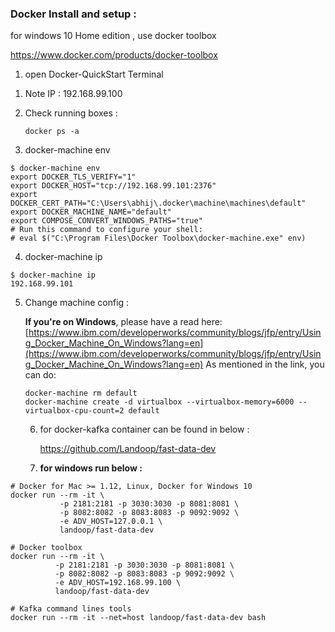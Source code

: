 ### Docker Install and setup : 

for windows 10 Home edition , use docker toolbox

https://www.docker.com/products/docker-toolbox

1) open Docker-QuickStart Terminal

1. Note IP : 192.168.99.100

2. Check running boxes : 

   ```shell
   docker ps -a 
   ```

3. docker-machine env

```shell
$ docker-machine env
export DOCKER_TLS_VERIFY="1"
export DOCKER_HOST="tcp://192.168.99.101:2376"
export DOCKER_CERT_PATH="C:\Users\abhij\.docker\machine\machines\default"
export DOCKER_MACHINE_NAME="default"
export COMPOSE_CONVERT_WINDOWS_PATHS="true"
# Run this command to configure your shell:
# eval $("C:\Program Files\Docker Toolbox\docker-machine.exe" env)
```

4. docker-machine ip

```shell
$ docker-machine ip
192.168.99.101
```

5. Change  machine config : 

   **If you're on Windows**, please have a read here: [https://www.ibm.com/developerworks/community/blogs/jfp/entry/Using_Docker_Machine_On_Windows?lang=en](https://www.ibm.com/developerworks/community/blogs/jfp/entry/Using_Docker_Machine_On_Windows?lang=en) 
   As mentioned in the link, you can do:

   ```shell
   docker-machine rm default
   docker-machine create -d virtualbox --virtualbox-memory=6000 --virtualbox-cpu-count=2 default
   ```

   6. for docker-kafka container can be found in below : 

      https://github.com/Landoop/fast-data-dev

   7. **for windows run below :** 

```shell
# Docker for Mac >= 1.12, Linux, Docker for Windows 10
docker run --rm -it \
           -p 2181:2181 -p 3030:3030 -p 8081:8081 \
           -p 8082:8082 -p 8083:8083 -p 9092:9092 \
           -e ADV_HOST=127.0.0.1 \
           landoop/fast-data-dev

# Docker toolbox
docker run --rm -it \
          -p 2181:2181 -p 3030:3030 -p 8081:8081 \
          -p 8082:8082 -p 8083:8083 -p 9092:9092 \
          -e ADV_HOST=192.168.99.100 \
          landoop/fast-data-dev

# Kafka command lines tools
docker run --rm -it --net=host landoop/fast-data-dev bash

```